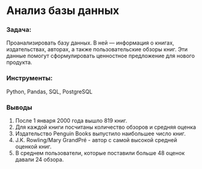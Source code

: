 # Анализ базы данных

### Задача: 
Проанализировать базу данных. В ней — информация о книгах, издательствах, авторах, а также пользовательские обзоры книг. Эти данные помогут сформулировать ценностное предложение для нового продукта.

### Инструменты: 
Python, Pandas, SQL, PostgreSQL

### Выводы
1. После 1 января 2000 года вышло 819 книг.
2. Для каждой книги посчитаны количество обзоров и средняя оценка
3. Издательство Penguin Books выпустило наибольшее число книг.
4. J.K. Rowling/Mary GrandPré - автор с самой высокой средней оценкой книг.
5. В среднем пользователи, которые поставили больше 48 оценок давали 24 обзора.
